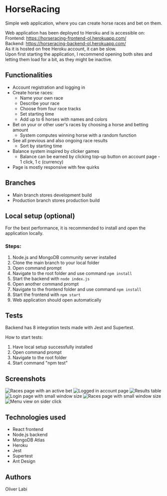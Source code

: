 # HorseRacing

Simple web application, where you can create horse races and bet on them.

Web application has been deployed to Heroku and is accessible on:<br />
Frontend: https://horseracing-frontend-ol.herokuapp.com/<br />
Backend: https://horseracing-backend-ol.herokuapp.com/<br />
As it is hosted on free Heroku account, it can be slow.<br />
Upon first starting the application, I recommend opening both sites and letting them load for a bit, as they might be inactive.


## Functionalities

* Account registration and logging in
* Create horse races:
    * Name your own race
    * Describe your race
    * Choose from four race tracks
    * Set starting time
    * Add up to 6 horses with names and colors
* Bet on your or other user's races by choosing a horse and betting amount
    * System computes winning horse with a random function
* See all previous and also ongoing race results
    * Sort by starting time
* Balance system inspired by clicker games
    * Balance can be earned by clicking top-up button on account page - 1 click, 1 c (currency)
* Page is mostly responsive with few quirks

## Branches

* Main branch stores development build
* Production branch stores production build

## Local setup (optional)

For the best performance, it is recommended to install and open the application locally.<br />

### Steps:
1. Node.js and MongoDB community server installed
2. Clone the main branch to your local folder
3. Open command prompt
4. Navigate to the root folder and use command ```npm install```
5. Start the backend with ```node index.js```
6. Open another command prompt
7. Navigate to the frontend folder and use command ```npm install```
8. Start the frontend with ```npm start```
9. Web application should open automatically

## Tests

Backend has 8 integration tests made with Jest and Supertest.

How to start tests:
1. Have local setup successfully installed
2. Open command prompt
3. Navigate to the root folder
4. Start command "npm test"

## Screenshots

![Races page with an active bet](/pictures/races-view.jpg)
![Logged in account page](/pictures/account-view.jpg)
![Results table](/pictures/results-view.jpg)
![Login page with small window size](/pictures/login-view-resp.jpg)
![Races page with small window size](/pictures/races-view-resp.jpg)
![Menu view on sider click](/pictures/menu-view-resp.jpg)

## Technologies used

* React frontend
* Node.js backend
* MongoDB Atlas
* Heroku
* Jest
* Supertest
* Ant Design

## Authors

Oliver Labi